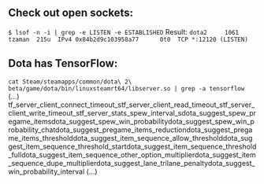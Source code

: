 

## Check out open sockets:

`$ lsof -n -i | grep -e LISTEN -e ESTABLISHED`
Result:
`dota2     1061 tzaman  215u  IPv4 0x84b2d9c103958a77      0t0  TCP *:12120 (LISTEN)`

## Dota has TensorFlow:

`cat Steam/steamapps/common/dota\ 2\ beta/game/dota/bin/linuxsteamrt64/libserver.so | grep -a tensorflow`
(...)
tf_server_client_connect_timeout_stf_server_client_read_timeout_stf_server_client_write_timeout_stf_server_stats_spew_interval_sdota_suggest_spew_pregame_itemsdota_suggest_spew_win_probabilitydota_suggest_spew_win_probability_chatdota_suggest_pregame_items_reductiondota_suggest_pregame_items_thresholddota_suggest_item_sequence_allow_thresholddota_suggest_item_sequence_threshold_startdota_suggest_item_sequence_threshold_fulldota_suggest_item_sequence_other_option_multiplierdota_suggest_item_sequence_dupe_multiplierdota_suggest_lane_trilane_penaltydota_suggest_win_probability_interval
(...)